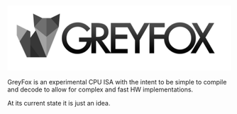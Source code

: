 ![GreyFox](assets/logo.png)

GreyFox is an experimental CPU ISA with the intent to be simple to compile and decode to allow for complex and fast HW implementations. 

At its current state it is just an idea. 
